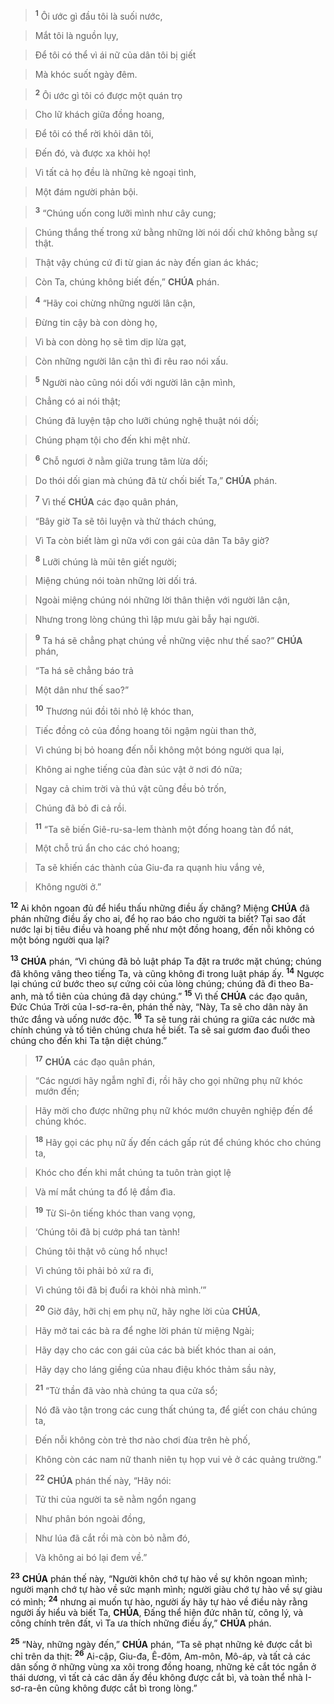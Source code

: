 > <sup><b>1</b></sup> Ôi ước gì đầu tôi là suối nước,
>


> Mắt tôi là nguồn lụy,
>


> Để tôi có thể vì ái nữ của dân tôi bị giết
>


> Mà khóc suốt ngày đêm.
>


> <sup><b>2</b></sup> Ôi ước gì tôi có được một quán trọ
>


> Cho lữ khách giữa đồng hoang,
>


> Để tôi có thể rời khỏi dân tôi,
>


> Đến đó, và được xa khỏi họ!
>


> Vì tất cả họ đều là những kẻ ngoại tình,
>


> Một đám người phản bội.
>


> <sup><b>3</b></sup> “Chúng uốn cong lưỡi mình như cây cung;
>


> Chúng thắng thế trong xứ bằng những lời nói dối chứ không bằng sự thật.
>


> Thật vậy chúng cứ đi từ gian ác này đến gian ác khác;
>


> Còn Ta, chúng không biết đến,” **CHÚA** phán.
>


> <sup><b>4</b></sup> “Hãy coi chừng những người lân cận,
>


> Đừng tin cậy bà con dòng họ,
>


> Vì bà con dòng họ sẽ tìm dịp lừa gạt,
>


> Còn những người lân cận thì đi rêu rao nói xấu.
>


> <sup><b>5</b></sup> Người nào cũng nói dối với người lân cận mình,
>


> Chẳng có ai nói thật;
>


> Chúng đã luyện tập cho lưỡi chúng nghệ thuật nói dối;
>


> Chúng phạm tội cho đến khi mệt nhừ.
>


> <sup><b>6</b></sup> Chỗ ngươi ở nằm giữa trung tâm lừa dối;
>


> Do thói dối gian mà chúng đã từ chối biết Ta,” **CHÚA** phán.
>


> <sup><b>7</b></sup> Vì thế **CHÚA** các đạo quân phán,
>


> “Bây giờ Ta sẽ tôi luyện và thử thách chúng,
>


> Vì Ta còn biết làm gì nữa với con gái của dân Ta bây giờ?
>


> <sup><b>8</b></sup> Lưỡi chúng là mũi tên giết người;
>


> Miệng chúng nói toàn những lời dối trá.
>


> Ngoài miệng chúng nói những lời thân thiện với người lân cận,
>


> Nhưng trong lòng chúng thì lập mưu gài bẫy hại người.
>


> <sup><b>9</b></sup> Ta há sẽ chẳng phạt chúng về những việc như thế sao?” **CHÚA** phán,
>


> “Ta há sẽ chẳng báo trả
>


> Một dân như thế sao?”
>


> <sup><b>10</b></sup> Thương núi đồi tôi nhỏ lệ khóc than,
>


> Tiếc đồng cỏ của đồng hoang tôi ngậm ngùi than thở,
>


> Vì chúng bị bỏ hoang đến nỗi không một bóng người qua lại,
>


> Không ai nghe tiếng của đàn súc vật ở nơi đó nữa;
>


> Ngay cả chim trời và thú vật cũng đều bỏ trốn,
>


> Chúng đã bỏ đi cả rồi.
>


> <sup><b>11</b></sup> “Ta sẽ biến Giê-ru-sa-lem thành một đống hoang tàn đổ nát,
>


> Một chỗ trú ẩn cho các chó hoang;
>


> Ta sẽ khiến các thành của Giu-đa ra quạnh hiu vắng vẻ,
>


> Không người ở.”
>

<sup><b>12</b></sup> Ai khôn ngoan đủ để hiểu thấu những điều ấy chăng? Miệng **CHÚA** đã phán những điều ấy cho ai, để họ rao báo cho người ta biết? Tại sao đất nước lại bị tiêu điều và hoang phế như một đồng hoang, đến nỗi không có một bóng người qua lại?

<sup><b>13</b></sup> **CHÚA** phán, “Vì chúng đã bỏ luật pháp Ta đặt ra trước mặt chúng; chúng đã không vâng theo tiếng Ta, và cũng không đi trong luật pháp ấy. <sup><b>14</b></sup> Ngược lại chúng cứ bước theo sự cứng cỏi của lòng chúng; chúng đã đi theo Ba-anh, mà tổ tiên của chúng đã dạy chúng.” <sup><b>15</b></sup> Vì thế **CHÚA** các đạo quân, Đức Chúa Trời của I-sơ-ra-ên, phán thế này, “Này, Ta sẽ cho dân này ăn thức đắng và uống nước độc. <sup><b>16</b></sup> Ta sẽ tung rải chúng ra giữa các nước mà chính chúng và tổ tiên chúng chưa hề biết. Ta sẽ sai gươm đao đuổi theo chúng cho đến khi Ta tận diệt chúng.”


> <sup><b>17</b></sup> **CHÚA** các đạo quân phán,
>


> “Các ngươi hãy ngẫm nghĩ đi, rồi hãy cho gọi những phụ nữ khóc mướn đến;
>


> Hãy mời cho được những phụ nữ khóc mướn chuyên nghiệp đến để chúng khóc.
>


> <sup><b>18</b></sup> Hãy gọi các phụ nữ ấy đến cách gấp rút để chúng khóc cho chúng ta,
>


> Khóc cho đến khi mắt chúng ta tuôn tràn giọt lệ
>


> Và mí mắt chúng ta đổ lệ đầm đìa.
>


> <sup><b>19</b></sup> Từ Si-ôn tiếng khóc than vang vọng,
>


> ‘Chúng tôi đã bị cướp phá tan tành!
>


> Chúng tôi thật vô cùng hổ nhục!
>


> Vì chúng tôi phải bỏ xứ ra đi,
>


> Vì chúng tôi đã bị đuổi ra khỏi nhà mình.’”
>


> <sup><b>20</b></sup> Giờ đây, hỡi chị em phụ nữ, hãy nghe lời của **CHÚA**,
>


> Hãy mở tai các bà ra để nghe lời phán từ miệng Ngài;
>


> Hãy dạy cho các con gái của các bà biết khóc than ai oán,
>


> Hãy dạy cho láng giềng của nhau điệu khóc thảm sầu này,
>


> <sup><b>21</b></sup> “Tử thần đã vào nhà chúng ta qua cửa sổ;
>


> Nó đã vào tận trong các cung thất chúng ta, để giết con cháu chúng ta,
>


> Đến nỗi không còn trẻ thơ nào chơi đùa trên hè phố,
>


> Không còn các nam nữ thanh niên tụ họp vui vẻ ở các quảng trường.”
>


> <sup><b>22</b></sup> **CHÚA** phán thế này, “Hãy nói:
>


> Tử thi của người ta sẽ nằm ngổn ngang
>


> Như phân bón ngoài đồng,
>


> Như lúa đã cắt rồi mà còn bỏ nằm đó,
>


> Và không ai bó lại đem về.”
>

<sup><b>23</b></sup> **CHÚA** phán thế này, “Người khôn chớ tự hào về sự khôn ngoan mình; người mạnh chớ tự hào về sức mạnh mình; người giàu chớ tự hào về sự giàu có mình; <sup><b>24</b></sup> nhưng ai muốn tự hào, người ấy hãy tự hào về điều này rằng người ấy hiểu và biết Ta, **CHÚA**, Đấng thể hiện đức nhân từ, công lý, và công chính trên đất, vì Ta ưa thích những điều ấy,” **CHÚA** phán.

<sup><b>25</b></sup> “Này, những ngày đến,” **CHÚA** phán, “Ta sẽ phạt những kẻ được cắt bì chỉ trên da thịt: <sup><b>26</b></sup> Ai-cập, Giu-đa, Ê-đôm, Am-môn, Mô-áp, và tất cả các dân sống ở những vùng xa xôi trong đồng hoang, những kẻ cắt tóc ngắn ở thái dương, vì tất cả các dân ấy đều không được cắt bì, và toàn thể nhà I-sơ-ra-ên cũng không được cắt bì trong lòng.”
